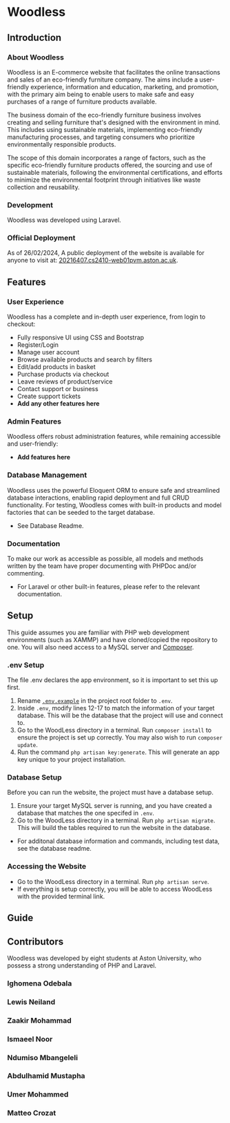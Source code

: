 # Woodless
## Introduction
### About Woodless
Woodless is an E-commerce website that facilitates the online transactions and sales of an eco-friendly furniture company. The aims include a user-friendly experience, information and education, marketing, and promotion, with the primary aim being to enable users to make safe and easy purchases of a range of furniture products available. 

The business domain of the eco-friendly furniture business involves creating and selling furniture that's designed with the environment in mind. This includes using sustainable materials, implementing eco-friendly manufacturing processes, and targeting consumers who prioritize environmentally responsible products. 

The scope of this domain incorporates a range of factors, such as the specific eco-friendly furniture products offered, the sourcing and use of sustainable materials, following the environmental certifications, and efforts to minimize the environmental footprint through initiatives like waste collection and reusability.

### Development
Woodless was developed using Laravel.

### Official Deployment
As of 26/02/2024, A public deployment of the website is available for anyone to visit at: [20216407.cs2410-web01pvm.aston.ac.uk](https://20216407.cs2410-web01pvm.aston.ac.uk).

## Features
### User Experience
Woodless has a complete and in-depth user experience, from login to checkout:
- Fully responsive UI using CSS and Bootstrap
- Register/Login
- Manage user account
- Browse available products and search by filters
- Edit/add products in basket
- Purchase products via checkout
- Leave reviews of product/service
- Contact support or business
- Create support tickets
- **Add any other features here**

### Admin Features
Woodless offers robust administration features, while remaining accessible and user-friendly:
- **Add features here**

### Database Management
Woodless uses the powerful Eloquent ORM to ensure safe and streamlined database interactions, enabling rapid deployment and full CRUD functionality. For testing, Woodless comes with built-in products and model factories that can be seeded to the target database.
- See Database Readme. 

### Documentation
To make our work as accessible as possible, all models and methods written by the team have proper documenting with PHPDoc and/or commenting. 
- For Laravel or other built-in features, please refer to the relevant documentation.

## Setup
This guide assumes you are familiar with PHP web development environments (such as XAMMP) and have cloned/copied the repository to one. You will also need access to a MySQL server and [Composer](https://getcomposer.org/download/).

### .env Setup
The file .env declares the app environment, so it is important to set this up first. 
1. Rename [`.env.example`](./WoodLess/.env.example) in the project root folder to `.env`.
2. Inside `.env`, modify lines 12-17 to match the information of your target database. This will be the database that the project will use and connect to.
3. Go to the WoodLess directory in a terminal. Run `composer install` to ensure the project is set up correctly. You may also wish to run `composer update`.
4. Run the command `php artisan key:generate`. This will generate an app key unique to your project installation.

### Database Setup
Before you can run the website, the project must have a database setup.
1. Ensure your target MySQL server is running, and you have created a database that matches the one specifed in `.env`.
2. Go to the WoodLess directory in a terminal. Run `php artisan migrate`. This will build the tables required to run the website in the database.
- For additonal database information and commands, including test data, see the database readme.

### Accessing the Website
- Go to the WoodLess directory in a terminal. Run `php artisan serve`. 
- If everything is setup correctly, you will be able to access WoodLess with the provided terminal link.

## Guide


## Contributors
Woodless was developed by eight students at Aston University, who possess a strong understanding of PHP and Laravel.
### Ighomena Odebala
### Lewis Neiland
### Zaakir Mohammad
### Ismaeel Noor 
### Ndumiso Mbangeleli
### Abdulhamid Mustapha
### Umer Mohammed
### Matteo Crozat